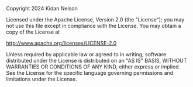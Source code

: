 Copyright 2024 Kidan Nelson

Licensed under the Apache License, Version 2.0 (the "License");
you may not use this file except in compliance with the License.
You may obtain a copy of the License at
    
http://www.apache.org/licenses/LICENSE-2.0

Unless required by applicable law or agreed to in writing, software
distributed under the License is distributed on an "AS IS" BASIS,
WITHOUT WARRANTIES OR CONDITIONS OF ANY KIND, either express or implied.
See the License for the specific language governing permissions and
limitations under the License.

